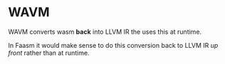 # WAVM

WAVM converts wasm **back** into LLVM IR the uses this at runtime.

In Faasm it would make sense to do this conversion back to LLVM IR _up front_ rather than at runtime. 


